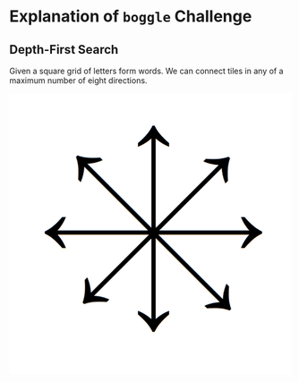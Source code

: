 # Explanation of `boggle` Challenge 

## Depth-First Search 

Given a square grid of letters form words. We can connect tiles in any of a maximum number of eight directions. 

![eight-directions](eight-directions.png)